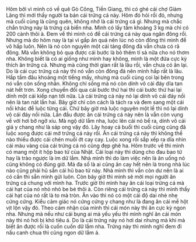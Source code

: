 Hôm bởi vì mình có về quê Gò Công, Tiền Giang, thì có ghé cái chợ Giàm Lãng thì mới thấy người ta bán cái trứng cá này. Hôm đó hỏi rồi đó, nhưng mà cuối cùng là cũng quên, không nhớ là cái trứng cá gì. Nhưng mà chắc chắn trứng này là trứng cá biển nha. Mình có lấy tầm khoảng 3 kg mà chỉ có 200 cành thôi à. Đem về thì mình có để cái trứng cá này qua ngăn đông rồi. Nhưng mà do hôm nay là tại vì gấp ăn quá nên lúc nó còn đông thì mình để vô hấp luôn. Nên là nó còn nguyên một cái tảng đông đá vẫn chưa có rã đông. Mà vẫn không bỏ qua được cái bước là bỏ thêm tí sả nữa cho nó thơm nha. Không biết là có ai giống như mình hay không, mình là một đứa cực kỳ thích ăn trứng cá. Nhưng mà cũng thời gian rất là lâu rồi, vẫn chưa có ăn lại. Do là cái cục trứng cá này thì nó vẫn còn đông đá nên mình hấp rất là lâu. Hấp tầm đâu khoảng một tiếng mấy, nhưng mà cuối cùng coi lại bên trong nó vẫn còn sống nhăn. Không chỉ sống mà nó còn dính vô cái đáy dĩa tan nát hết trơn. Xong chuyển đổi qua cái bước thứ hai thì cái bước thứ hai lại dính một cái kiếp nạn tới nữa. Là cái trứng cá này nó lại dính vô cái đáy nồi nên là tan nát lần hai. Bây giờ chỉ còn cách là tách ra và đem sang một cái nồi khác để luộc từng cái. Chứ bây giờ mà luộc nguyên một lề thì nó lại dính vô cái đáy nồi nữa. Lần đầu được ăn cái trứng cá này nên là vẫn còn vụng về với hơi bỡ ngỡ xíu. Mà ngộ dữ lắm nha, luộc lên cái nó bể ra, dính vô cái giá y chang như là sáp ong vậy đó. Lây hoay cả buổi thì cuối cùng cũng đã luộc xong được cái mớ trứng cá này rồi. Ăn cái trứng cá này thì không thể nào thiếu được cái chén muối ớt cay cay. Luộc xong rồi sắp xếp ra dĩa nhìn cái màu vàng của cái trứng cá nó cũng đẹp ghê ha. Hôm trước về thì mình có mang một ít hộp bao tử của Nhật. Cái loại này thì dùng cho đau bao tử hay là trào ngược là im dữ lắm. Nhà mình thì do làm việc nên là ăn uống nó cũng không có đúng giờ. Mà đa số là ai cũng ăn cay hết nên là trong nhà lúc nào cũng phải hũ sẵn cái hũ bao tử này. Nhà mình thì vẫn còn dư nên là ai có cần thì sẵn mình gửi luôn. Còn bây giờ thì mình sẽ mời mọi người ăn trứng cá chung với mình ha. Trước giờ thì mình hay ăn cái loại trứng cá mà cái hạt của nó nhỏ nhỏ be bé thôi à. Còn riêng cái trứng cá này thì mình thấy cái hạt của nó rất là to mà tròn. Ăn vào thì nó có một cái độ dai nhè nhẹ cứng cứng. Kiểu cảm giác nó cứng cứng y chang như là đang ăn cái mề hột vịt lộn vậy đó. Theo cảm nhận của mình thì cái món này thì ăn cực kỳ ngon nha. Nhưng mà nếu như cái bụng ai mà yếu yếu thì mình nghĩ ăn cái món này thì nó hơi bị khó tiêu á. Do là cái trứng này nó hơi dai nhưng mà khi mà biết ăn được rồi là cuốn cuốn dữ lắm nha. Trứng này thì mình nghĩ đem đi nấu canh chua thì cũng ngon dữ lắm á.